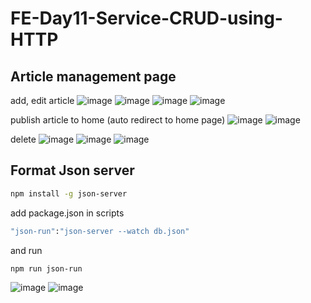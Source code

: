 # FE-Day11-Service-CRUD-using-HTTP

## Article management page

add, edit article
![image](https://user-images.githubusercontent.com/38674801/194100476-3fc8996c-0dcd-4c02-abd5-66b58cb2759b.png)
![image](https://user-images.githubusercontent.com/38674801/194100748-e445ae00-c672-456f-a098-d8cfea60c41c.png)
![image](https://user-images.githubusercontent.com/38674801/194100936-2c891389-420e-462f-98b5-c827bd5e0da7.png)
![image](https://user-images.githubusercontent.com/38674801/194101105-8057bbb5-97c6-4377-88bf-14a8e9db6134.png)

publish article to home (auto redirect to home page)
![image](https://user-images.githubusercontent.com/38674801/194101372-972cd619-9859-43aa-bd7c-1d819c562432.png)
![image](https://user-images.githubusercontent.com/38674801/194101539-686c2738-0ed6-489a-9572-537dc164c485.png)

delete
![image](https://user-images.githubusercontent.com/38674801/194101787-c88845e9-9ec4-44e2-8c61-37adca2e6b4d.png)
![image](https://user-images.githubusercontent.com/38674801/194101911-53b83ec9-bdf7-407d-81a6-72268004cfae.png)
![image](https://user-images.githubusercontent.com/38674801/194101974-6b6b4c7c-98fd-44e7-9701-a4d1d3179109.png)


## Format Json server
  ```sh
  npm install -g json-server
  ```
  add package.json in scripts
  ```sh
  "json-run":"json-server --watch db.json"
  ```
  and run
  ```sh
  npm run json-run
  ```
![image](https://user-images.githubusercontent.com/38674801/194024235-7a7586c4-b23f-41b1-a581-3b12d5bd0332.png)
![image](https://user-images.githubusercontent.com/38674801/194024517-db5f340c-fca8-4232-a4cb-cf826fc53f82.png)


